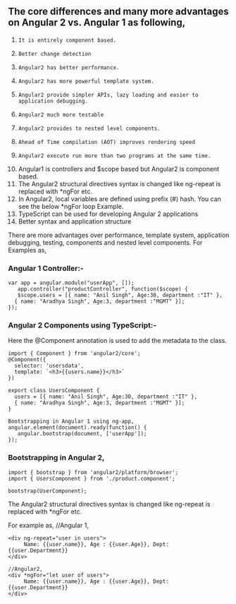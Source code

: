 ## The core differences and many more advantages on Angular 2 vs. Angular 1 as following,

1.     It is entirely component based.
2.     Better change detection
3.     Angular2 has better performance.
4.     Angular2 has more powerful template system.
5.     Angular2 provide simpler APIs, lazy loading and easier to application debugging.
6.     Angular2 much more testable
7.     Angular2 provides to nested level components.
8.     Ahead of Time compilation (AOT) improves rendering speed
9.     Angular2 execute run more than two programs at the same time.
10.  Angular1 is controllers and $scope based but Angular2 is component based.
11.  The Angular2 structural directives syntax is changed like ng-repeat is replaced with *ngFor etc.
12.  In Angular2, local variables are defined using prefix (#) hash. You can see the below *ngFor loop Example.
13.  TypeScript can be used for developing Angular 2 applications
14.  Better syntax and application structure

There are more advantages over performance, template system, application debugging, testing, components and
nested level components.
For Examples as,

### Angular 1 Controller:-
```
var app = angular.module("userApp", []);
   app.controller("productController", function($scope) {
   $scope.users = [{ name: "Anil Singh", Age:30, department :"IT" },
  { name: "Aradhya Singh", Age:3, department :"MGMT" }];
}); 
```
### Angular 2 Components using TypeScript:-

Here the @Component annotation is used to add the metadata to the class.
```
import { Component } from 'angular2/core';
@Component({
  selector: 'usersdata',
  template: `<h3>{{users.name}}</h3>`
})
 
export class UsersComponent {
  users = [{ name: "Anil Singh", Age:30, department :"IT" },
  { name: "Aradhya Singh", Age:3, department :"MGMT" }];
}

Bootstrapping in Angular 1 using ng-app,
angular.element(document).ready(function() {
   angular.bootstrap(document, ['userApp']);
});
```
### Bootstrapping in Angular 2,
```
import { bootstrap } from 'angular2/platform/browser';
import { UsersComponent } from './product.component';

bootstrap(UserComponent);
```
The Angular2 structural directives syntax is changed like ng-repeat is replaced with *ngFor etc.

For example as,
//Angular 1,
```
<div ng-repeat="user in users">
     Name: {{user.name}}, Age : {{user.Age}}, Dept: {{user.Department}}
</div>

//Angular2,
<div *ngFor="let user of users">
     Name: {{user.name}}, Age : {{user.Age}}, Dept: {{user.Department}}
</div>
```